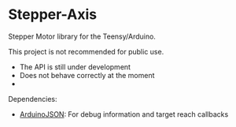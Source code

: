 Stepper-Axis
============

Stepper Motor library for the Teensy/Arduino.

This project is not recommended for public use. 
 - The API is still under development
 - Does not behave correctly at the moment
 - 
 
Dependencies:
 - [ArduinoJSON](https://github.com/bblanchon/ArduinoJson): For debug information and target reach callbacks

